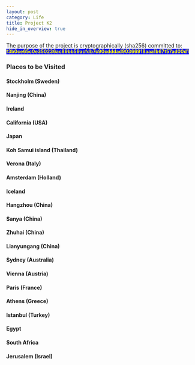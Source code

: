 ```yaml
---
layout: post
category: Life
title: Project K2
hide_in_overview: true
---
```


The purpose of the project is cryptographically (sha256) committed to:
<span style="background: blue; color: yellow; font-size: 90%; font-weight: bold">f3b0ce65c0e350236ac89bb59acfdb7c90cdddad90366918aaa1b67f57ad00d1</span>

### Places to be Visited

#### Stockholm (Sweden)

#### Nanjing (China)

#### Ireland

#### California (USA)

#### Japan

#### Koh Samui island (Thailand)

#### Verona (Italy)

#### Amsterdam (Holland)

#### Iceland

#### Hangzhou (China)

#### Sanya (China)

#### Zhuhai (China)

#### Lianyungang (China)

#### Sydney (Australia)

#### Vienna (Austria)

#### Paris (France)

#### Athens (Greece)

#### Istanbul (Turkey)

#### Egypt

#### South Africa

#### Jerusalem (Israel)

